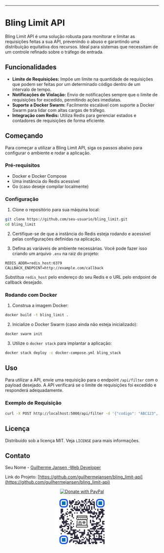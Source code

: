---

# Bling Limit API


Bling Limit API é uma solução robusta para monitorar e limitar as requisições feitas a sua API, prevenindo o abuso e garantindo uma distribuição equitativa dos recursos. Ideal para sistemas que necessitam de um controle refinado sobre o tráfego de entrada.

## Funcionalidades

- **Limite de Requisições:** Impõe um limite na quantidade de requisições que podem ser feitas por um determinado código dentro de um intervalo de tempo.
- **Notificações de Violação:** Envio de notificações sempre que o limite de requisições for excedido, permitindo ações imediatas.
- **Suporte a Docker Swarm:** Facilmente escalável com suporte a Docker Swarm para lidar com altas cargas de tráfego.
- **Integração com Redis:** Utiliza Redis para gerenciar estados e contadores de requisições de forma eficiente.

## Começando

Para começar a utilizar a Bling Limit API, siga os passos abaixo para configurar o ambiente e rodar a aplicação.

### Pré-requisitos

- Docker e Docker Compose
- Uma instância do Redis acessível
- Go (caso deseje compilar localmente)

### Configuração

1. Clone o repositório para sua máquina local:

```bash
git clone https://github.com/seu-usuario/bling_limit.git
cd bling_limit
```

2. Certifique-se de que a instância do Redis esteja rodando e acessível pelas configurações definidas na aplicação.

3. Defina as variáveis de ambiente necessárias. Você pode fazer isso criando um arquivo `.env` na raiz do projeto:

```
REDIS_ADDR=redis_host:6379
CALLBACK_ENDPOINT=http://example.com/callback
```

Substitua `redis_host` pelo endereço do seu Redis e o URL pelo endpoint de callback desejado.

### Rodando com Docker

1. Construa a imagem Docker:

```bash
docker build -t bling_limit .
```

2. Inicialize o Docker Swarm (caso ainda não esteja inicializado):

```bash
docker swarm init
```

3. Utilize o `docker stack` para implantar a aplicação:

```bash
docker stack deploy -c docker-compose.yml bling_stack
```

## Uso

Para utilizar a API, envie uma requisição para o endpoint `/api/filter` com o payload desejado. A API verificará se o limite de requisições foi excedido e responderá adequadamente.

### Exemplo de Requisição

```bash
curl -X POST http://localhost:5000/api/filter -d '{"codigo": "ABC123", "outrosDados": "valor"}'
```

## Licença

Distribuído sob a licença MIT. Veja `LICENSE` para mais informações.

## Contato

Seu Nome - [Guilherme Jansen -Web Developer](https://guilhermejansen.com.br)

Link do Projeto: [https://github.com/guilhermejansen/bling_limit-api](https://github.com/guilhermejansen/bling_limit-api)

<div align="center">
    <a href="https://www.paypal.com/ncp/payment/K7YAM48FD4Y3Y" target="_blank">
        <img src="https://www.paypalobjects.com/pt_BR/BR/i/btn/btn_donateCC_LG.gif" border="0" alt="Donate with PayPal">
    </a>
    <br>
    <a href="https://www.paypal.com/ncp/payment/K7YAM48FD4Y3Y" target="_blank">
        <img src="https://github.com/guilhermejansen/whaticket_deep_cleaning/raw/main/coffee-qrcode.png" alt="Coffee QR Code">
    </a>
</div>
